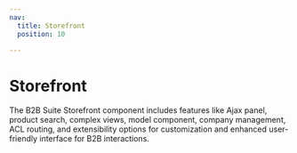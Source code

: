 ```yaml
---
nav:
  title: Storefront
  position: 10

---
```


# Storefront

The B2B Suite Storefront component includes features like Ajax panel, product search, complex views, model component, company management, ACL routing, and extensibility options for customization and enhanced user-friendly interface for B2B interactions.
